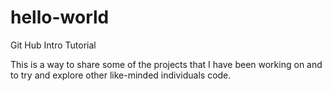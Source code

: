 # hello-world
Git Hub Intro Tutorial

This is a way to share some of the projects that I have been working on and to try and explore other like-minded individuals code.
